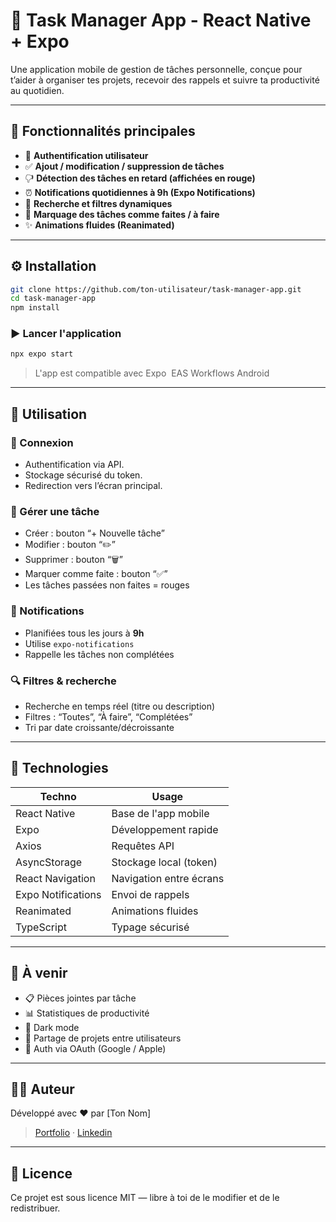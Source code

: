 # 📂 Task Manager App - React Native + Expo

Une application mobile de gestion de tâches personnelle, conçue pour t’aider à organiser tes projets, recevoir des rappels et suivre ta productivité au quotidien.

---

## 📱 Fonctionnalités principales

- 🔐 **Authentification utilisateur**
- ✅ **Ajout / modification / suppression de tâches**
- 🖓 **Détection des tâches en retard (affichées en rouge)**
- ⏰ **Notifications quotidiennes à 9h (Expo Notifications)**
- 🔎 **Recherche et filtres dynamiques**
- 🎯 **Marquage des tâches comme faites / à faire**
- ✨ **Animations fluides (Reanimated)**

---

## ⚙️ Installation

```bash
git clone https://github.com/ton-utilisateur/task-manager-app.git
cd task-manager-app
npm install
```

### ▶️ Lancer l'application

```bash
npx expo start
```

> L'app est compatible avec Expo  EAS Workflows Android

---

## 🧠 Utilisation

### 🔐 Connexion

- Authentification via API.
- Stockage sécurisé du token.
- Redirection vers l’écran principal.

### 📝 Gérer une tâche

- Créer : bouton “+ Nouvelle tâche”
- Modifier : bouton “✏️”
- Supprimer : bouton “🗑️”
- Marquer comme faite : bouton “✅”
- Les tâches passées non faites = rouges

### 🔔 Notifications

- Planifiées tous les jours à **9h**
- Utilise `expo-notifications`
- Rappelle les tâches non complétées

### 🔍 Filtres & recherche

- Recherche en temps réel (titre ou description)
- Filtres : “Toutes”, “À faire”, “Complétées”
- Tri par date croissante/décroissante

---

## 📆 Technologies

| Techno             | Usage                   |
| ------------------ | ----------------------- |
| React Native       | Base de l'app mobile    |
| Expo               | Développement rapide    |
| Axios              | Requêtes API            |
| AsyncStorage       | Stockage local (token)  |
| React Navigation   | Navigation entre écrans |
| Expo Notifications | Envoi de rappels        |
| Reanimated         | Animations fluides      |
| TypeScript         | Typage sécurisé         |

---

## 🧪 À venir

- 📋 Pièces jointes par tâche
- 📊 Statistiques de productivité
- 🌙 Dark mode
- 🔗 Partage de projets entre utilisateurs
- 🔐 Auth via OAuth (Google / Apple)

---

## 🧑‍💻 Auteur

Développé avec ❤️ par [Ton Nom]

> [Portfolio](https\://yuniel241.github.io/Portfolio/) · [Linkedin](http://www.linkedin.com/in/axel-yuniel)

---

## 📄 Licence

Ce projet est sous licence MIT — libre à toi de le modifier et de le redistribuer.

